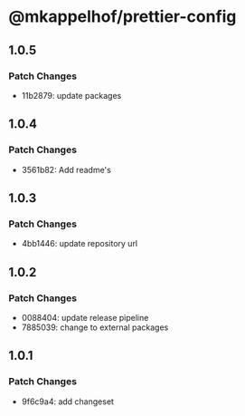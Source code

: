 # @mkappelhof/prettier-config

## 1.0.5

### Patch Changes

- 11b2879: update packages

## 1.0.4

### Patch Changes

- 3561b82: Add readme's

## 1.0.3

### Patch Changes

- 4bb1446: update repository url

## 1.0.2

### Patch Changes

- 0088404: update release pipeline
- 7885039: change to external packages

## 1.0.1

### Patch Changes

- 9f6c9a4: add changeset
